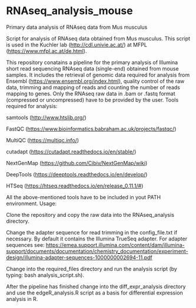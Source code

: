 # RNAseq_analysis_mouse
Primary data analysis of RNAseq data from Mus musculus

Script for analysis of RNAseq data obtained from Mus musculus. This script is used in the Kuchler lab (http://cdl.univie.ac.at/) at MFPL (https://www.mfpl.ac.at/de.html).

This repository conatains a pipeline for the primary analysis of Illumina short read sequencing RNAseq data (single-end) obtained from mouse samples. It includes the retrieval of genomic data required for analysis from Ensembl (https://www.ensembl.org/index.html), quality control of the raw data, trimming and mapping of reads and counting the number of reads mapping to genes. Only the RNAseq raw data in .bam or .fastq format (compressed or uncompressed) have to be provided by the user.
Tools required for analysis:

samtools (http://www.htslib.org/)

FastQC (https://www.bioinformatics.babraham.ac.uk/projects/fastqc/)

MultiQC (https://multiqc.info/)

cutadapt (https://cutadapt.readthedocs.io/en/stable/)

NextGenMap (https://github.com/Cibiv/NextGenMap/wiki)

DeepTools (https://deeptools.readthedocs.io/en/develop/)

HTSeq (https://htseq.readthedocs.io/en/release_0.11.1/#)

All the above-mentioned tools have to be included in yout PATH environment.
Usage:

Clone the repository and copy the raw data into the RNAseq_analysis directory.

Change the adapter sequence for read trimming in the config_file.txt if necessary. By default it contains the Illumina TrueSeq adapter. For adapter sequences see: https://emea.support.illumina.com/content/dam/illumina-support/documents/documentation/chemistry_documentation/experiment-design/illumina-adapter-sequences-1000000002694-11.pdf 

Change into the required_files directory and run the analysis script (by typing: bash analysis_script.sh).

After the pipeline has finished change into the diff_expr_analysis directory and use the edgeR_analysis.R script as a basis for differential expression analysis in R.
